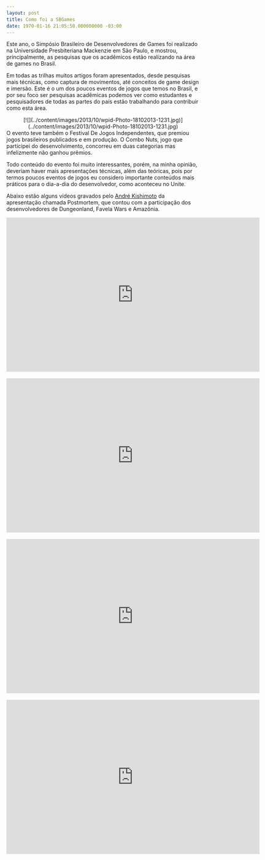 ```yaml
---
layout: post
title: Como foi a SBGames
date: 1970-01-16 21:05:50.000000000 -03:00
---
```


Este ano, o Simpósio Brasileiro de Desenvolvedores de Games foi realizado na Universidade Presbiteriana Mackenzie em São Paulo, e mostrou, principalmente, as pesquisas que os acadêmicos estão realizando na área de games no Brasil.

Em todas as trilhas muitos artigos foram apresentados, desde pesquisas mais técnicas, como captura de movimentos, até conceitos de game design e imersão. Este é o um dos poucos eventos de jogos que temos no Brasil, e por seu foco ser pesquisas acadêmicas podemos ver como estudantes e pesquisadores de todas as partes do país estão trabalhando para contribuir como esta área.

<div class="separator" style="clear: both; text-align: center;">[![](../content/images/2013/10/wpid-Photo-18102013-1231.jpg)](../content/images/2013/10/wpid-Photo-18102013-1231.jpg)</div>O evento teve também o Festival De Jogos Independentes, que premiou jogos brasileiros publicados e em produção. O Combo Nuts, jogo que participei do desenvolvimento, concorreu em duas categorias mas infelizmente não ganhou prêmios.

Todo conteúdo do evento foi muito interessantes, porém, na minha opinião, deveriam haver mais apresentações técnicas, além das teóricas, pois por termos poucos eventos de jogos eu considero importante conteúdos mais práticos para o dia-a-dia do desenvolvedor, como aconteceu no Unite.

Abaixo estão alguns vídeos gravados pelo [André Kishimoto](http://kishimoto.com.br/blog/ "Kishimoto") da apresentação chamada Postmortem, que contou com a participação dos desenvolvedores de Dungeonland, Favela Wars e Amazônia.

<span class="embed-youtube" style="text-align:center; display: block;"><iframe allowfullscreen="true" class="youtube-player" frameborder="0" height="402" src="http://www.youtube.com/embed/HnRf9GMaHJM?version=3&rel=1&fs=1&autohide=2&showsearch=0&showinfo=1&iv_load_policy=1&wmode=transparent" type="text/html" width="660"></iframe></span>

<span class="embed-youtube" style="text-align:center; display: block;"><iframe allowfullscreen="true" class="youtube-player" frameborder="0" height="402" src="http://www.youtube.com/embed/PXf8K_-sSr0?version=3&rel=1&fs=1&autohide=2&showsearch=0&showinfo=1&iv_load_policy=1&wmode=transparent" type="text/html" width="660"></iframe></span>

<span class="embed-youtube" style="text-align:center; display: block;"><iframe allowfullscreen="true" class="youtube-player" frameborder="0" height="402" src="http://www.youtube.com/embed/SLfD61FMQxQ?version=3&rel=1&fs=1&autohide=2&showsearch=0&showinfo=1&iv_load_policy=1&wmode=transparent" type="text/html" width="660"></iframe></span>

<span class="embed-youtube" style="text-align:center; display: block;"><iframe allowfullscreen="true" class="youtube-player" frameborder="0" height="402" src="http://www.youtube.com/embed/U1Dtn0jY8Bg?version=3&rel=1&fs=1&autohide=2&showsearch=0&showinfo=1&iv_load_policy=1&wmode=transparent" type="text/html" width="660"></iframe></span>

 


